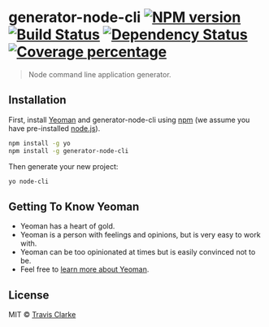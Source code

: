 # generator-node-cli [![NPM version][npm-image]][npm-url] [![Build Status][travis-image]][travis-url] [![Dependency Status][daviddm-image]][daviddm-url] [![Coverage percentage][coveralls-image]][coveralls-url]

> Node command line application generator.

## Installation

First, install [Yeoman](http://yeoman.io) and generator-node-cli using [npm](https://www.npmjs.com/) (we assume you have pre-installed [node.js](https://nodejs.org/)).

```bash
npm install -g yo
npm install -g generator-node-cli
```

Then generate your new project:

```bash
yo node-cli
```

## Getting To Know Yeoman

* Yeoman has a heart of gold.
* Yeoman is a person with feelings and opinions, but is very easy to work with.
* Yeoman can be too opinionated at times but is easily convinced not to be.
* Feel free to [learn more about Yeoman](http://yeoman.io/).

## License

MIT © [Travis Clarke](https://www.travismclarke.com/)

[npm-image]: https://badge.fury.io/js/generator-node-cli.svg
[npm-url]: https://npmjs.org/package/generator-node-cli
[travis-image]: https://travis-ci.org/clarketm/generator-node-cli.svg?branch=master
[travis-url]: https://travis-ci.org/clarketm/generator-node-cli
[daviddm-image]: https://david-dm.org/clarketm/generator-node-cli.svg?theme=shields.io
[daviddm-url]: https://david-dm.org/clarketm/generator-node-cli
[coveralls-image]: https://coveralls.io/repos/clarketm/generator-node-cli/badge.svg
[coveralls-url]: https://coveralls.io/r/clarketm/generator-node-cli
